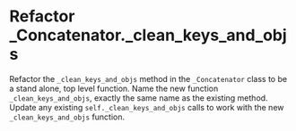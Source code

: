 # Refactor _Concatenator._clean_keys_and_objs

Refactor the `_clean_keys_and_objs` method in the `_Concatenator` class to be a stand alone, top level function.
Name the new function `_clean_keys_and_objs`, exactly the same name as the existing method.
Update any existing `self._clean_keys_and_objs` calls to work with the new `_clean_keys_and_objs` function.
